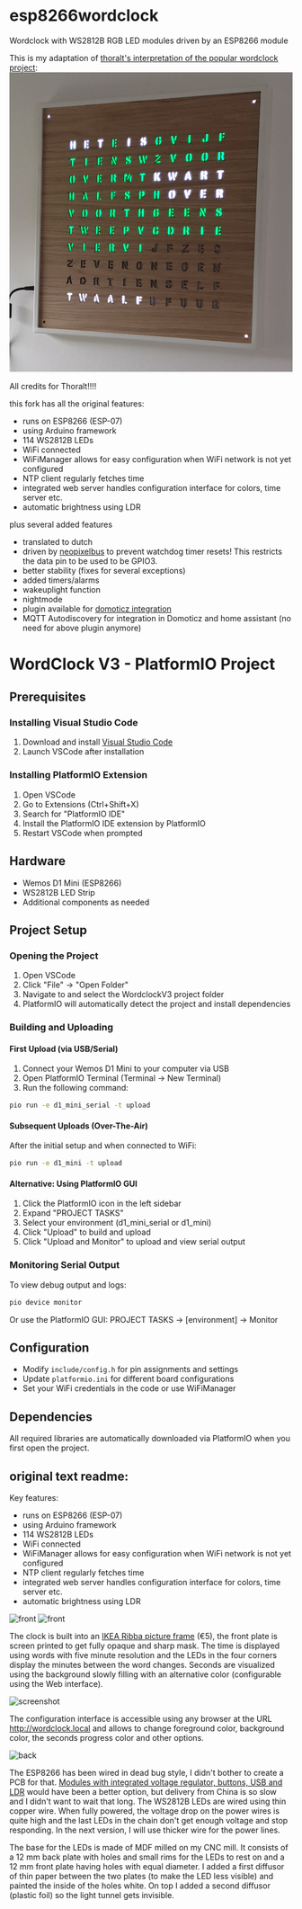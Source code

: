# esp8266wordclock
Wordclock with WS2812B RGB LED modules driven by an ESP8266 module

This is my adaptation of [thoralt's interpretation of the popular wordclock project](https://github.com/thoralt/esp8266wordclock):
![front](https://github.com/akamming/WordclockV3/blob/master/doc/woordklok.png)

All credits for Thoralt!!!! 

this fork has all the original features:
- runs on ESP8266 (ESP-07)
- using Arduino framework
- 114 WS2812B LEDs 
- WiFi connected
- WiFiManager allows for easy configuration when WiFi network is not yet configured
- NTP client regularly fetches time
- integrated web server handles configuration interface for colors, time server etc.
- automatic brightness using LDR 

plus several added features
- translated to dutch
- driven by [neopixelbus](https://github.com/Makuna/NeoPixelBus) to prevent  watchdog timer resets! This restricts the data pin to be used to be GPIO3. 
- better stability (fixes for several exceptions)
- added timers/alarms
- wakeuplight function
- nightmode
- plugin available for [domoticz integration](https://github.com/akamming/Domoticz-WordClock) 
- MQTT Autodiscovery for integration in Domoticz and home assistant (no need for above plugin anymore)

# WordClock V3 - PlatformIO Project

## Prerequisites

### Installing Visual Studio Code
1. Download and install [Visual Studio Code](https://code.visualstudio.com/)
2. Launch VSCode after installation

### Installing PlatformIO Extension
1. Open VSCode
2. Go to Extensions (Ctrl+Shift+X)
3. Search for "PlatformIO IDE"
4. Install the PlatformIO IDE extension by PlatformIO
5. Restart VSCode when prompted

## Hardware
- Wemos D1 Mini (ESP8266)
- WS2812B LED Strip
- Additional components as needed

## Project Setup

### Opening the Project
1. Open VSCode
2. Click "File" → "Open Folder"
3. Navigate to and select the WordclockV3 project folder
4. PlatformIO will automatically detect the project and install dependencies

### Building and Uploading

#### First Upload (via USB/Serial)
1. Connect your Wemos D1 Mini to your computer via USB
2. Open PlatformIO Terminal (Terminal → New Terminal)
3. Run the following command:
```bash
pio run -e d1_mini_serial -t upload
```

#### Subsequent Uploads (Over-The-Air)
After the initial setup and when connected to WiFi:
```bash
pio run -e d1_mini -t upload
```

#### Alternative: Using PlatformIO GUI
1. Click the PlatformIO icon in the left sidebar
2. Expand "PROJECT TASKS"
3. Select your environment (d1_mini_serial or d1_mini)
4. Click "Upload" to build and upload
5. Click "Upload and Monitor" to upload and view serial output

### Monitoring Serial Output
To view debug output and logs:
```bash
pio device monitor
```

Or use the PlatformIO GUI: PROJECT TASKS → [environment] → Monitor

## Configuration
- Modify `include/config.h` for pin assignments and settings
- Update `platformio.ini` for different board configurations
- Set your WiFi credentials in the code or use WiFiManager

## Dependencies
All required libraries are automatically downloaded via PlatformIO when you first open the project.

## original text readme:

Key features:
- runs on ESP8266 (ESP-07)
- using Arduino framework
- 114 WS2812B LEDs 
- WiFi connected
- WiFiManager allows for easy configuration when WiFi network is not yet configured
- NTP client regularly fetches time
- integrated web server handles configuration interface for colors, time server etc.
- automatic brightness using LDR 


![front](https://github.com/thoralt/esp8266wordclock/blob/master/doc/exploding_letters.gif)
![front](https://github.com/thoralt/esp8266wordclock/blob/master/doc/IMG_5712.JPG)

The clock is built into an [IKEA Ribba picture frame](http://www.ikea.com/de/de/catalog/products/00078051/) (€5), the front plate is screen printed to get fully opaque and sharp mask. The time is displayed using words with five minute resolution and the LEDs in the four corners display the minutes between the word changes. Seconds are visualized using the background slowly filling with an alternative color (configurable using the Web interface).

![screenshot](https://github.com/thoralt/esp8266wordclock/blob/master/doc/IMG_5714_small.PNG)

The configuration interface is accessible using any browser at the URL http://wordclock.local and allows to change foreground color, background color, the seconds progress color and other options.

![back](https://github.com/thoralt/esp8266wordclock/blob/master/doc/IMG_5711.JPG)

The ESP8266 has been wired in dead bug style, I didn't bother to create a PCB for that. [Modules with integrated voltage regulator, buttons, USB and LDR](http://www.cnx-software.com/2015/12/14/3-compact-esp8266-board-includes-rgd-led-photo-resistor-buttons-and-a-usb-to-ttl-interface/) would have been a better option, but delivery from China is so slow and I didn't want to wait that long. The WS2812B LEDs are wired using thin copper wire. When fully powered, the voltage drop on the power wires is quite high and the last LEDs in the chain don't get enough voltage and stop responding. In the next version, I will use thicker wire for the power lines.

The base for the LEDs is made of MDF milled on my CNC mill. It consists of a 12 mm back plate with holes and small rims for the LEDs to rest on and a 12 mm front plate having holes with equal diameter. I added a first diffusor of thin paper between the two plates (to make the LED less visible) and painted the inside of the holes white. On top I added a second diffusor (plastic foil) so the light tunnel gets invisible.

